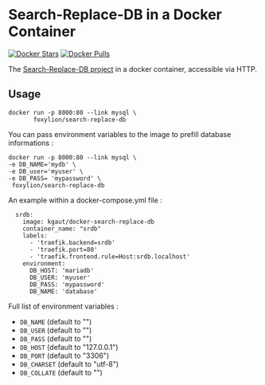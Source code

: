 # Search-Replace-DB in a Docker Container

[![Docker Stars](https://img.shields.io/docker/stars/foxylion/search-replace-db.svg?style=flat-square)](https://hub.docker.com/r/foxylion/search-replace-db/) [![Docker Pulls](https://img.shields.io/docker/pulls/foxylion/search-replace-db.svg?style=flat-square)](https://hub.docker.com/r/foxylion/search-replace-db/)

The [Search-Replace-DB project](https://github.com/interconnectit/Search-Replace-DB) in a docker container, accessible via HTTP.

## Usage

```
docker run -p 8000:80 --link mysql \
       foxylion/search-replace-db
```

You can pass environment variables to the image to prefill database informations : 

```
docker run -p 8000:80 --link mysql \
-e DB_NAME='mydb' \
-e DB_user='myuser' \
-e DB_PASS= 'mypassword' \
 foxylion/search-replace-db
```

An example within a docker-compose.yml file : 
```
  srdb:
    image: kgaut/docker-search-replace-db
    container_name: "srdb"
    labels:
      - 'traefik.backend=srdb'
      - 'traefik.port=80'
      - 'traefik.frontend.rule=Host:srdb.localhost'
    environment:
      DB_HOST: 'mariadb'
      DB_USER: 'myuser'
      DB_PASS: 'mypassword'
      DB_NAME: 'database'
```


Full list of environment variables :

  - `DB_NAME` (default to "")
  - `DB_USER` (default to "")
  - `DB_PASS` (default to "")
  - `DB_HOST` (default to "127.0.0.1")
  - `DB_PORT` (default to "3306")
  - `DB_CHARSET` (default to "utf-8")
  - `DB_COLLATE` (default to "")

